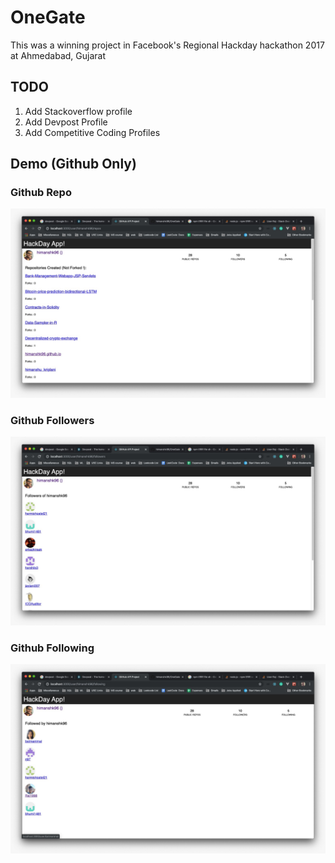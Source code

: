 # OneGate

This was a winning project in Facebook's Regional Hackday hackathon 2017 at Ahmedabad, Gujarat
## TODO
1. Add Stackoverflow profile
2. Add Devpost Profile
3. Add Competitive Coding Profiles

## Demo (Github Only)
### Github Repo
![Github repos](GIthubRepos.jpeg)
### Github Followers
![Followers](Followers.jpeg)
### Github Following
![Github Following](Following.jpeg)

